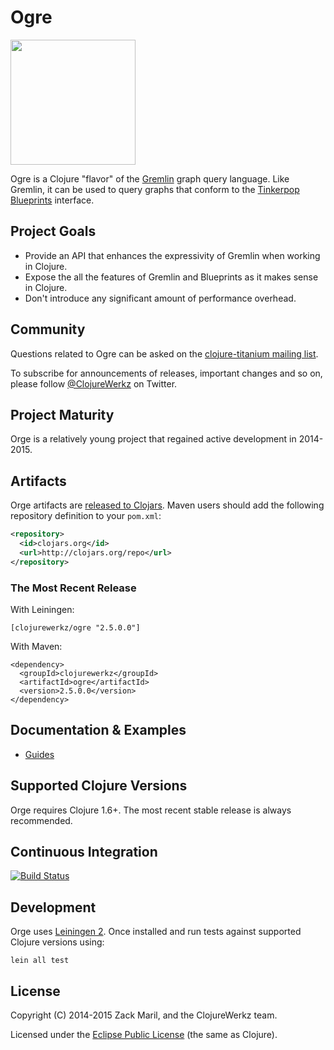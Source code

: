 # Ogre

<img src="https://raw.github.com/clojurewerkz/ogre/master/ogre.png" height="200"></img>

Ogre is a Clojure "flavor" of the [Gremlin](http://gremlin.tinkerpop.com) graph query language. Like Gremlin, it can be used to query graphs that conform to the [Tinkerpop Blueprints](http://blueprints.tinkerpop.com) interface.

## Project Goals

* Provide an API that enhances the expressivity of Gremlin when working in Clojure.
* Expose the all the features of Gremlin and Blueprints as it makes sense in Clojure.
* Don't introduce any significant amount of performance overhead.

## Community

Questions related to Ogre can be asked on the [clojure-titanium mailing list](https://groups.google.com/forum/#!forum/clojure-titanium). 

To subscribe for announcements of releases, important changes and so on, please follow [@ClojureWerkz](https://twitter.com/#!/clojurewerkz) on Twitter.

## Project Maturity

Orge is a relatively young project that regained active development in 2014-2015.

## Artifacts

Orge artifacts are [released to Clojars](https://clojars.org/clojurewerkz/ogre). Maven users should add the following repository definition to your `pom.xml`:

``` xml
<repository>
  <id>clojars.org</id>
  <url>http://clojars.org/repo</url>
</repository>
```

### The Most Recent Release

With Leiningen:

    [clojurewerkz/ogre "2.5.0.0"]

With Maven:

    <dependency>
      <groupId>clojurewerkz</groupId>
      <artifactId>ogre</artifactId>
      <version>2.5.0.0</version>
    </dependency>

## Documentation & Examples

 * [Guides](http://ogre.clojurewerkz.org/)


## Supported Clojure Versions

Orge requires Clojure 1.6+. The most recent stable release is always recommended.

## Continuous Integration

[![Build Status](https://travis-ci.org/clojurewerkz/ogre.svg?branch=master)](https://travis-ci.org/clojurewerkz/ogre)

## Development

Orge uses [Leiningen 2](https://github.com/technomancy/leiningen/blob/master/doc/TUTORIAL.md). Once installed and run tests against supported Clojure versions using:

    lein all test

## License

Copyright (C) 2014-2015 Zack Maril, and the ClojureWerkz team.

Licensed under the [Eclipse Public License](http://www.eclipse.org/legal/epl-v10.html) (the same as Clojure).

